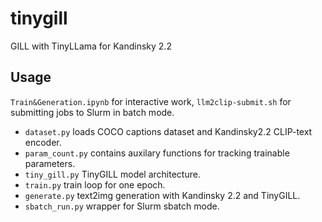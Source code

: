 # tinygill
 GILL with TinyLLama for Kandinsky 2.2

## Usage

`Train&Generation.ipynb` for interactive work, `llm2clip-submit.sh` for submitting jobs to Slurm in batch mode.
* `dataset.py` loads COCO captions dataset and Kandinsky2.2 CLIP-text encoder.
* `param_count.py` contains auxilary functions for tracking trainable parameters.
* `tiny_gill.py` TinyGILL model architecture.
* `train.py` train loop for one epoch.
* `generate.py` text2img generation with Kandinsky 2.2 and TinyGILL.
* `sbatch_run.py` wrapper for Slurm sbatch mode.
